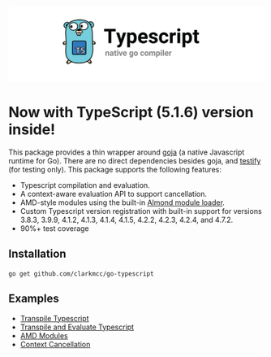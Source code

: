 ![](assets/banner.png)

# Now with TypeScript (5.1.6) version inside!

This package provides a thin wrapper around [goja](https://github.com/dop251/goja) (a native Javascript runtime for Go). There are no direct dependencies besides goja, and [testify](https://github.com/stretchr/testify) (for testing only). This package supports the following features:
* Typescript compilation and evaluation.
* A context-aware evaluation API to support cancellation.
* AMD-style modules using the built-in [Almond module loader](https://github.com/requirejs/almond).
* Custom Typescript version registration with built-in support for versions 3.8.3, 3.9.9, 4.1.2, 4.1.3, 4.1.4, 4.1.5, 4.2.2, 4.2.3, 4.2.4, and 4.7.2.
* 90%+ test coverage

## Installation

    go get github.com/clarkmcc/go-typescript

## Examples
* [Transpile Typescript](examples/typescript_test.go)
* [Transpile and Evaluate Typescript](examples/typescript_evaluate_test.go)
* [AMD Modules](examples/typescript_amd_modules_test.go)
* [Context Cancellation](examples/typescript_context_test.go)
